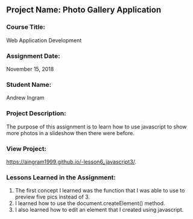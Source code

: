 ## Project Name:  Photo Gallery Application

### Course Title:
Web Application Development

### Assignment Date:  
November 15, 2018

### Student Name:  
Andrew Ingram

### Project Description:
 The purpose of this assignment is to learn how to use javascript to show more photos in a slideshow then there were before.

### View Project:
https://aingram1999.github.io/-lesson6_javascript3/.

### Lessons Learned in the Assignment:
1. The first concept I learned was the function that I was able to use to preview five pics instead of 3.
2. I learned how to use the document.createElement() method.
3. I also learned how to edit an element that I created using javascript.
